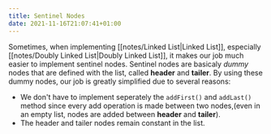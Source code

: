 ```yaml
---
title: Sentinel Nodes
date: 2021-11-16T21:07:41+01:00
---
```

Sometimes, when implementing [[notes/Linked List|Linked List]], especially [[notes/Doubly Linked List|Doubly Linked List]], it makes our job much easier to implement sentinel nodes. Sentinel nodes are basicaly *dummy* nodes that are defined with the list, called **header** and **tailer**. By using these dummy nodes, our job is greatly simplified due to several reasons:
* We don't have to implement seperately the `addFirst()` and `addLast()` method since every add operation is made between two nodes,(even in an empty list, nodes are added between **header** and **tailer**).
* The header and tailer nodes remain constant in the list.